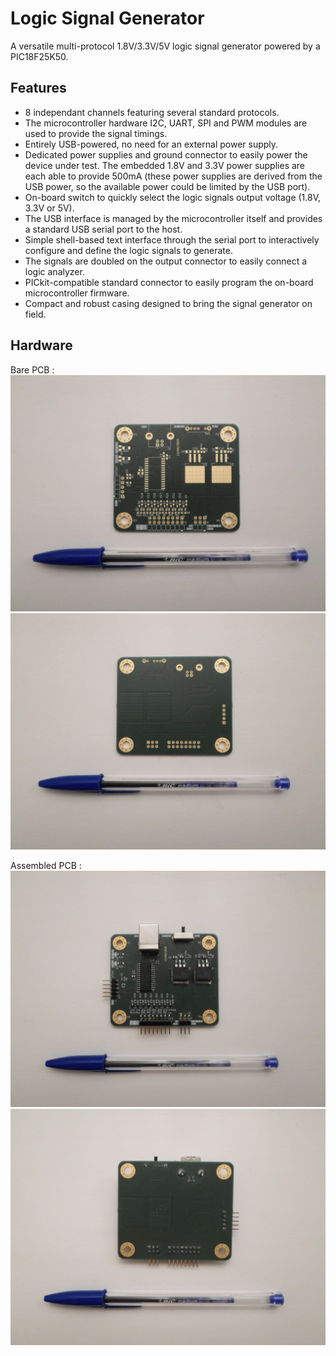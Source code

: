 # Logic Signal Generator

A versatile multi-protocol 1.8V/3.3V/5V logic signal generator powered by a PIC18F25K50.

## Features

* 8 independant channels featuring several standard protocols.
* The microcontroller hardware I2C, UART, SPI and PWM modules are used to provide the signal timings.
* Entirely USB-powered, no need for an external power supply.
* Dedicated power supplies and ground connector to easily power the device under test. The embedded 1.8V and 3.3V power supplies are each able to provide 500mA (these power supplies are derived from the USB power, so the available power could be limited by the USB port).
* On-board switch to quickly select the logic signals output voltage (1.8V, 3.3V or 5V).
* The USB interface is managed by the microcontroller itself and provides a standard USB serial port to the host.
* Simple shell-based text interface through the serial port to interactively configure and define the logic signals to generate.
* The signals are doubled on the output connector to easily connect a logic analyzer.
* PICkit-compatible standard connector to easily program the on-board microcontroller firmware.
* Compact and robust casing designed to bring the signal generator on field.

## Hardware

Bare PCB :
![Bare PCB front view](Resources/Bare_PCB_Top.jpg)
![Bare PCB bottom view](Resources/Bare_PCB_Bottom.jpg)

Assembled PCB :
![Assembled PCB front view](Resources/Assembled_PCB_Top.jpg)
![Assembled PCB bottom view](Resources/Assembled_PCB_Bottom.jpg)
